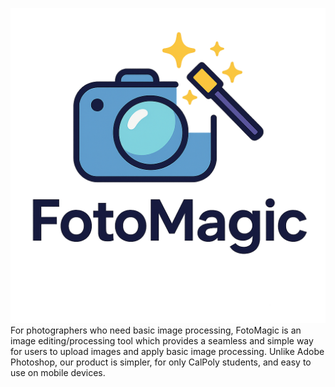 ![Fotomagic logo](frontend/public/logo.png)
For photographers who need basic image processing, FotoMagic is an image editing/processing tool which provides a seamless and simple way for users to upload images and apply basic image processing. Unlike Adobe Photoshop, our product is simpler, for only CalPoly students, and easy to use on mobile devices.
